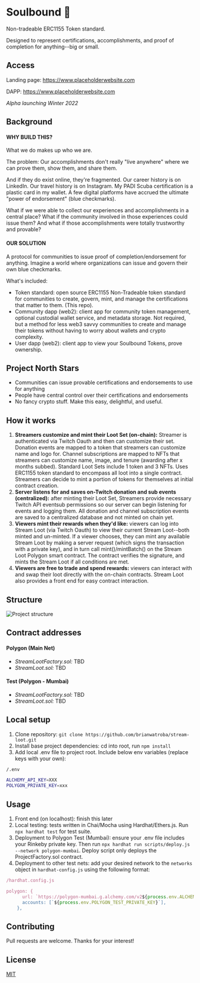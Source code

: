 # Soulbound 🪪

Non-tradeable ERC1155 Token standard.

Designed to represent certifications, accomplishments, and proof of completion for anything--big or small.

## Access

Landing page: https://www.placeholderwebsite.com

DAPP: https://www.placeholderwebsite.com

_Alpha launching Winter 2022_

## Background

#### WHY BUILD THIS?

What we do makes up who we are.

The problem: Our accomplishments don't really "live anywhere" where we can prove them, show them, and share them.

And if they do exist online, they're fragmented. Our career history is on LinkedIn. Our travel history is on Instagram. My PADI Scuba certification is a plastic card in my wallet. A few digital platforms have accrued the ultimate "power of endorsement" (blue checkmarks).

What if we were able to collect our experiences and accomplishments in a central place? What if the community involved in those experiences could issue them? And what if those accomplishments were totally trustworthy and provable?

#### OUR SOLUTION

A protocol for communities to issue proof of completion/endorsement for anything. Imagine a world where organizations can issue and govern their own blue checkmarks.

What's included:

- Token standard: open source ERC1155 Non-Tradeable token standard for communities to create, govern, mint, and manage the certifications that matter to them. (This repo).
- Community dapp (web2): client app for community token management, optional custodial wallet service, and metadata storage. Not required, but a method for less web3 savvy communities to create and manage their tokens without having to worry about wallets and crypto complexity.
- User dapp (web2): client app to view your Soulbound Tokens, prove ownership.

## Project North Stars

- Communities can issue provable certifications and endorsements to use for anything
- People have central control over their certifications and endorsements
- No fancy crypto stuff. Make this easy, delightful, and useful.

## How it works

1. **Streamers customize and mint their Loot Set (on-chain):** Streamer is authenticated via Twitch Oauth and then can customize their set. Donation events are mapped to a token that streamers can customize name and logo for. Channel subscriptions are mapped to NFTs that streamers can customize name, image, and tenure (awarding after x months subbed). Standard Loot Sets include 1 token and 3 NFTs. Uses ERC1155 token standard to encompass all loot into a single contract. Streamers can decide to mint a portion of tokens for themselves at initial contract creation.
2. **Server listens for and saves on-Twitch donation and sub events (centralized):** after minting their Loot Set, Streamers provide necessary Twitch API eventsub permissions so our server can begin listening for events and logging them. All donation and channel subscription events are saved to a centralized database and not minted on chain yet.
3. **Viewers mint their rewards when they'd like:** viewers can log into Stream Loot (via Twitch Oauth) to view their current Stream Loot--both minted and un-minted. If a viewer chooses, they can mint any available Stream Loot by making a server request (which signs the transaction with a private key), and in turn call mint()/mintBatch() on the Stream Loot Polygon smart contract. The contract verifies the signature, and mints the Stream Loot if all conditions are met.
4. **Viewers are free to trade and spend rewards:** viewers can interact with and swap their loot directly with the on-chain contracts. Stream Loot also provides a front end for easy contract interaction.

## Structure

![Project structure](https://streamloot.s3.us-east-2.amazonaws.com/streamlootstructure.png)

## Contract addresses

#### Polygon (Main Net)

- _StreamLootFactory.sol:_ TBD
- _StreamLoot.sol:_ TBD

#### Test (Polygon - Mumbai)

- _StreamLootFactory.sol:_ TBD
- _StreamLoot.sol:_ TBD

## Local setup

1. Clone repository: `git clone https://github.com/brianwatroba/stream-loot.git`
2. Install base project dependencies: cd into root, run `npm install`
3. Add local .env file to project root. Include below env variables (replace keys with your own):

```bash
/.env

ALCHEMY_API_KEY=XXX
POLYGON_PRIVATE_KEY=xxx
```

## Usage

1. Front end (on localhost): finish this later
2. Local testing: tests written in Chai/Mocha using Hardhat/Ethers.js. Run `npx hardhat test` for test suite.
3. Deployment to Polygon Test (Mumbai): ensure your .env file includes your Rinkeby private key. Then run `npx hardhat run scripts/deploy.js --network polygon-mumbai`. Deploy script only deploys the ProjectFactory.sol contract.
4. Deployment to other test nets: add your desired network to the `networks` object in `hardhat-config.js` using the following format:

```javascript
/hardhat.config.js

polygon: {
      url: `https://polygon-mumbai.g.alchemy.com/v2${process.env.ALCHEMY_API_KEY}`,
      accounts: [`${process.env.POLYGON_TEST_PRIVATE_KEY}`],
    },
```

## Contributing

Pull requests are welcome. Thanks for your interest!

## License

[MIT](https://choosealicense.com/licenses/mit/)
